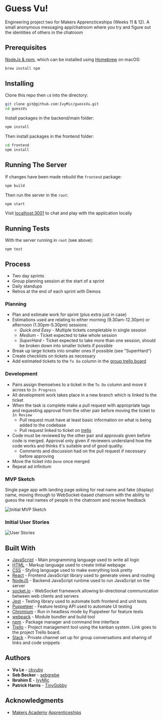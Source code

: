 # Guess Vu!

Engineering project two for Makers Apprencticeships (Weeks 11 & 12). A small  anonymous messaging app/chatroom where you try and figure out the identities of others in the chatroom

## Prerequisites

[NodeJs & npm](https://nodejs.org/en/download/), which can be installed using [Homebrew](https://brew.sh/) on macOS:
```sh
brew install npm
```

## Installing

Clone this repo then `cd` into the directory:
```sh
git clone git@github.com:IvyMic/guessVu.git
cd guessVu
```

Install packages in the backend/main folder:
```sh
npm install
```

Then install packages in the frontend folder:
```sh
cd frontend
npm install
```

## Running The Server
If changes have been made rebuild the `frontend` package:
```sh
npm build
```

Then run the server in the `root`:
```sh
npm start
```

Visit [localhost:3001](localhost:3001) to chat and play with the application locally

## Running Tests

With the server running in `root` (see above):
```
npm test
```

<!-- ### Break down tests

Explain what these tests test and why

```
Give an example
```

### And feature tests

Explain what these tests test and why

```
Give an example
``` -->

<!-- ## Deployment

Add additional notes about how to deploy this on a live system -->

## Process
* Two day sprints
* Group planning session at the start of a sprint
* Daily standups
* Retros at the end of each sprint with Demos

### Planning
* Plan and estimate work for sprint (plus extra just in case)
* Estimations used are relating to either morning (9.30am-12.30pm) or afternoon (1.30pm-5.30pm) sessions:
  * *Quick and Easy* - Multiple tickets completable in single session
  * *Medium* - Ticket expected to take whole session
  * *SuperHard* - Ticket expected to take more than one session, should be broken down into smaller tickets if possible
* Break up large tickets into smaller ones if possible (see "SuperHard")
* Create checklists on tickets as necessary
* Add estimated tickets to the `To Do` column in the [group trello board](https://trello.com/b/ZrjQm3jB/guessvu)

### Development
* Pairs assign themselves to a ticket in the `To Do` column and move it across to `In Progress`
* All development work takes place in a new branch which is linked to the ticket
* When the task is complete  <!-- and continuous integration is passing on GitHub --> make a pull request with appropriate tags and requesting approval from the other pair before moving the ticket to `In Review`
  * Pull request must have at least basic information on what is being added to the codebase
  * Pull request linked to ticket on [trello](https://trello.com/b/ZrjQm3jB/guessvu)
* Code must be reviewed by the other pair and approvals given before code is merged. Approval only given if reviewers understand how the code works and thinks it's suitable and of good quality.
  * Comments and discussion had on the pull request if necessary before approving
* Move the ticket into `Done` once merged
* Repeat ad infinitum

### MVP Sketch
Single page app with landing page asking for real name and fake (display) name, moving through to WebSocket-based chatroom with the ability to guess the real names of people in the chatroom and receive feedback

![Initial MVP Sketch](https://i.imgur.com/jBAjt6x.jpg)

### Initial User Stories
![User Stories](https://i.imgur.com/Pnri6aC.png)
<!-- More information? -->

## Built With

* [JavaScript](https://www.javascript.com/) - Main programming language used to write all logic
* [HTML](https://www.w3schools.com/html/) - Markup language used to create initial webpage
* [CSS](https://www.w3schools.com/css/css_intro.asp) - Styling language used to make everything look pretty
* [React](https://reactjs.org/) - Frontend JavaScript library used to generate views and routing
* [NodeJS](https://nodejs.org/en/) - Backend JavaScript runtime used to run JavaScript on the server
* [socket.io](https://socket.io/) - WebSocket framework allowing bi-directional communication between web clients and servers
* [Jest](https://jestjs.io/en/) - Testing library used to automate both frontend and unit tests
* [Puppeteer](https://pptr.dev/) - Feature testing API used to automate UI testing
* [Chromium](https://www.chromium.org/) - Run in headless mode by Puppeteer for feature tests
* [webpack](https://webpack.js.org/) - Module bundler and build tool
* [npm](https://www.npmjs.com/) - Package manager and command line interface
* [Trello](https://trello.com/b/ZrjQm3jB/guessvu) - Project management tool using the kanban system. Link goes to the project Trello board.
* [Slack](https://slack.com/) - Private channel set up for group conversations and sharing of links and code snippets
<!-- * [TravisCI](https://travis-ci.org/first_sync) - Continuous integration tool used to test commits and pull requests, then deploy automatically if tests pass -->
<!-- * [Heroku](https://www.heroku.com/) - Cloud platform used to deploy and host the live project -->

## Authors

* **Vu Le** - [ckvuby](https://github.com/ckvuby)
* **Seb Becker** - [sebgrebe](https://github.com/sebgrebe)
* **Ibrahim E** - [IvyMic](https://github.com/IvyMic)
* **Patrick Harris** - [TinyGobby](https://github.com/TinyGobby)

<!-- ## License

This project is licensed under the MIT License - see the [LICENSE.md](LICENSE.md) file for details
* Should we use the MIT license or GNU GPLv3? -->

## Acknowledgments

* [Makers Academy](https://makers.tech) [Apprenticeships](https://makers.tech/become/apprentice/)
